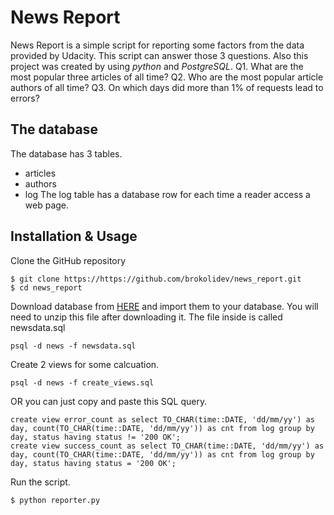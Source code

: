 # News Report

News Report is a simple script for reporting some factors from the data provided by Udacity. This script can answer those 3 questions. Also this project was created by using _python_ and _PostgreSQL_.
Q1. What are the most popular three articles of all time?
Q2. Who are the most popular article authors of all time?
Q3. On which days did more than 1% of requests lead to errors?

## The database

The database has 3 tables.
- articles
- authors
- log
The log table has a database row for each time a reader access a web page.

## Installation & Usage

Clone the GitHub repository
```
$ git clone https://https://github.com/brokolidev/news_report.git
$ cd news_report
```

Download database from [HERE](https://d17h27t6h515a5.cloudfront.net/topher/2016/August/57b5f748_newsdata/newsdata.zip) and import them to your database.
You will need to unzip this file after downloading it. The file inside is called newsdata.sql
```
psql -d news -f newsdata.sql
```

Create 2 views for some calcuation.
```
psql -d news -f create_views.sql
```
OR you can just copy and paste this SQL query.
```
create view error_count as select TO_CHAR(time::DATE, 'dd/mm/yy') as day, count(TO_CHAR(time::DATE, 'dd/mm/yy')) as cnt from log group by day, status having status != '200 OK';
create view success_count as select TO_CHAR(time::DATE, 'dd/mm/yy') as day, count(TO_CHAR(time::DATE, 'dd/mm/yy')) as cnt from log group by day, status having status = '200 OK';
```

Run the script.
```
$ python reporter.py
```
